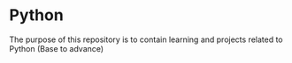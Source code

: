# Python
The purpose of this repository is to contain learning and projects related to Python (Base to advance)
